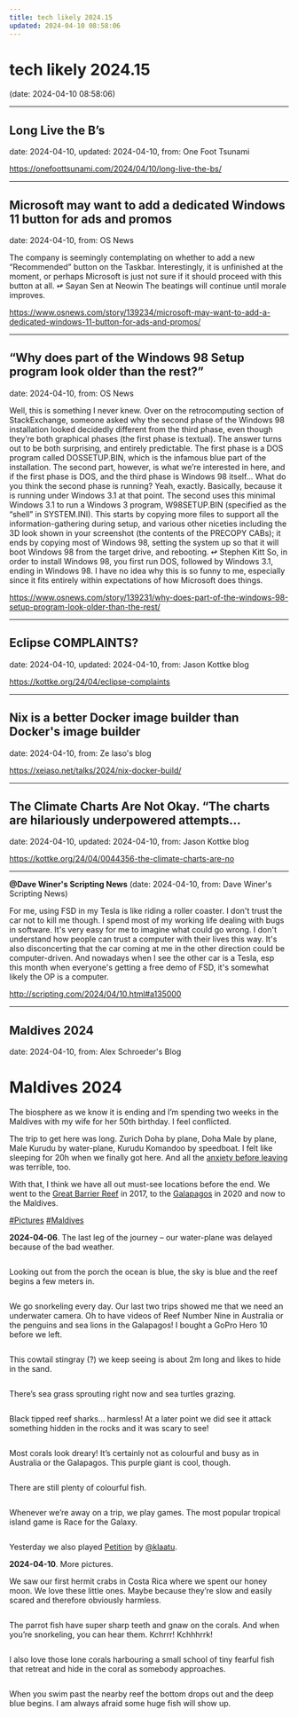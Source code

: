```yaml
---
title: tech likely 2024.15
updated: 2024-04-10 08:58:06
---
```


# tech likely 2024.15

(date: 2024-04-10 08:58:06)

---

## Long Live the B’s

date: 2024-04-10, updated: 2024-04-10, from: One Foot Tsunami

 

<https://onefoottsunami.com/2024/04/10/long-live-the-bs/>

---

## Microsoft may want to add a dedicated Windows 11 button for ads and promos

date: 2024-04-10, from: OS News

The company is seemingly contemplating on whether to add a new &#8220;Recommended&#8221; button on the Taskbar. Interestingly, it is unfinished at the moment, or perhaps Microsoft is just not sure if it should proceed with this button at all. ↫ Sayan Sen at Neowin The beatings will continue until morale improves. 

<https://www.osnews.com/story/139234/microsoft-may-want-to-add-a-dedicated-windows-11-button-for-ads-and-promos/>

---

## “Why does part of the Windows 98 Setup program look older than the rest?”

date: 2024-04-10, from: OS News

Well, this is something I never knew. Over on the retrocomputing section of StackExchange, someone asked why the second phase of the Windows 98 installation looked decidedly different from the third phase, even though they&#8217;re both graphical phases (the first phase is textual). The answer turns out to be both surprising, and entirely predictable. The first phase is a DOS program called DOSSETUP.BIN, which is the infamous blue part of the installation. The second part, however, is what we&#8217;re interested in here, and if the first phase is DOS, and the third phase is Windows 98 itself&#8230; What do you think the second phase is running? Yeah, exactly. Basically, because it is running under Windows 3.1 at that point. The second uses this minimal Windows 3.1 to run a Windows 3 program, W98SETUP.BIN (specified as the “shell” in SYSTEM.INI). This starts by copying more files to support all the information-gathering during setup, and various other niceties including the 3D look shown in your screenshot (the contents of the PRECOPY CABs); it ends by copying most of Windows 98, setting the system up so that it will boot Windows 98 from the target drive, and rebooting. ↫ Stephen Kitt So, in order to install Windows 98, you first run DOS, followed by Windows 3.1, ending in Windows 98. I have no idea why this is so funny to me, especially since it fits entirely within expectations of how Microsoft does things. 

<https://www.osnews.com/story/139231/why-does-part-of-the-windows-98-setup-program-look-older-than-the-rest/>

---

##  Eclipse COMPLAINTS? 

date: 2024-04-10, updated: 2024-04-10, from: Jason Kottke blog

 

<https://kottke.org/24/04/eclipse-complaints>

---

## Nix is a better Docker image builder than Docker's image builder

date: 2024-04-10, from: Ze Iaso's blog

 

<https://xeiaso.net/talks/2024/nix-docker-build/>

---

##  The Climate Charts Are Not Okay. &#8220;The charts are hilariously underpowered attempts... 

date: 2024-04-10, updated: 2024-04-10, from: Jason Kottke blog

 

<https://kottke.org/24/04/0044356-the-climate-charts-are-no>

---

**@Dave Winer's Scripting News** (date: 2024-04-10, from: Dave Winer's Scripting News)

For me, using FSD in my Tesla is like riding a roller coaster. I don't trust the car not to kill me though. I spend most of my working life dealing with bugs in software. It's very easy for me to imagine what could go wrong. I don't understand how people can trust a computer with their lives this way. It's also disconcerting that the car coming at me in the other direction could be computer-driven. And nowadays when I see the other car is a Tesla, esp this month when everyone's getting a free demo of FSD, it's somewhat likely the OP is a computer. 

<http://scripting.com/2024/04/10.html#a135000>

---

## Maldives 2024

date: 2024-04-10, from: Alex Schroeder's Blog

<h1 id="maldives-2024">Maldives 2024</h1>

<p>The biosphere as we know it is ending and I’m spending two weeks in the Maldives with my wife for her 50th birthday. I feel conflicted.</p>

<p>The trip to get here was long. Zurich Doha by plane, Doha Male by plane, Male Kurudu by water-plane, Kurudu Komandoo by speedboat. I felt like sleeping for 20h when we finally got here. And all the <a href="2024-04-05-travel">anxiety before leaving</a> was terrible, too.</p>

<p>With that, I think we have all out must-see locations before the end. We went to the <a href="2017-10-28_Australia">Great Barrier Reef</a> in 2017, to the <a href="Galapagos_2020">Galapagos</a> in 2020 and now to the Maldives.</p>

<p><a class="tag" href="/search/?q=%23Pictures">#Pictures</a> <a class="tag" href="/search/?q=%23Maldives">#Maldives</a></p>

<p><strong>2024-04-06</strong>.
The last leg of the journey – our water-plane was delayed because of the bad weather.</p>

<p><img loading="lazy" src="2024-04-06-maledives-1.jpg" alt="" /></p>

<p>Looking out from the porch the ocean is blue, the sky is blue and the reef begins a few meters in.</p>

<p><img loading="lazy" src="2024-04-06-maledives-5.jpg" alt="" /></p>

<p>We go snorkeling every day. Our last two trips showed me that we need an underwater camera. Oh to have videos of Reef Number Nine in Australia or the penguins and sea lions in the Galapagos! I bought a GoPro Hero 10 before we left.</p>

<p><img loading="lazy" src="2024-04-06-maledives-2.jpg" alt="" /></p>

<p>This cowtail stingray (?) we keep seeing is about 2m long and likes to hide in the sand.</p>

<p><img loading="lazy" src="2024-04-06-maledives-3.jpg" alt="" /></p>

<p>There’s sea grass sprouting right now and sea turtles grazing.</p>

<p><img loading="lazy" src="2024-04-06-maledives-4.jpg" alt="" /></p>

<p>Black tipped reef sharks… harmless! At a later point we did see it attack something hidden in the rocks and it was scary to see!</p>

<p><img loading="lazy" src="2024-04-06-maledives-6.jpg" alt="" /></p>

<p>Most corals look dreary! It’s certainly not as colourful and busy as in Australia or the Galapagos.
This purple giant is cool, though.</p>

<p><img loading="lazy" src="2024-04-06-maledives-7.jpg" alt="" /></p>

<p>There are still plenty of colourful fish.</p>

<p><img loading="lazy" src="2024-04-06-maledives-8.jpg" alt="" /></p>

<p>Whenever we’re away on a trip, we play games.
The most popular tropical island game is Race for the Galaxy.</p>

<p><img loading="lazy" src="2024-04-06-maledives-9.jpg" alt="" /></p>

<p>Yesterday we also played <a href="http://mixedsignals.ml/games/petition/">Petition</a> by <a class="account" href="https://mastodon.xyz/@klaatu" title="@klaatu@mastodon.xyz">@klaatu</a>.</p>

<p><strong>2024-04-10</strong>. More pictures.</p>

<p>We saw our first hermit crabs in Costa Rica where we spent our honey moon. We love these little ones. Maybe because they’re slow and easily scared and therefore obviously harmless.</p>

<p><img loading="lazy" src="2024-04-06-maledives-10.jpg" alt="" /></p>

<p>The parrot fish have super sharp teeth and gnaw on the corals. And when you’re snorkeling, you can hear them. Kchrrr! Kchhhrrk!</p>

<p><img loading="lazy" src="2024-04-06-maledives-11.jpg" alt="" /></p>

<p>I also love those lone corals harbouring a small school of tiny fearful fish that retreat and hide in the coral as somebody approaches.</p>

<p><img loading="lazy" src="2024-04-06-maledives-12.jpg" alt="" /></p>

<p>When you swim past the nearby reef the bottom drops out and the deep blue begins. I am always afraid some huge fish will show up.</p>

<video src="/wiki/2024-04-06-maledives-14.mp4" poster="2024-04-06-maledives-13.jpg" width="1920" height="1080" controls muted>
<img alt="Image of fishes and the deep blue ocean" src="2024-04-06-maledives-13.jpg"/><br>
<a alt="Video of the same fishes" href="/wiki/2024-04-06-maledives-14.mp4">14 second video</a>
</video>

<p>There is a strange tourism industry, here. The islands are either uninhabited, inhabited by locals, or reserved for tourism. Tourists can stay on the “local islands” since 2007. Natives are only allowed to work on the tourist islands.</p>

<p>The capital city is <a href="https://en.wikipedia.org/wiki/List_of_cities_proper_by_population_density">one of the densest urban areas</a> on the planet. Just look at the image of <a href="https://en.wikipedia.org/wiki/Mal%C3%A9">Malé on Wikipedia</a>.</p>

<p>I would lament this urban sprawl, the land reclamation, the garbage problem, the democracy deficit, the dependence on tourism – but I know what my friend Peter would say, pointing and the Factfulness book. Check out these stats from the <a href="https://de.m.wikipedia.org/wiki/Malediven">German Wikipedia page on the Maldives</a>:
In 2020, the Maldives had 541000 inhabitants.
In 1950, they had about 74000 inhabitants. At the time, a woman had about 7.5 children on average in 1980 but these days they are so much better off that the growth rate has dropped to 1.8% in 2020 and a woman has about 1.8 children on average. Life expectancy rose from 34.5 years in 1950 to 81 for women and 77.8 for men in 2020. An amazing improvement from the point of view of the locals.</p>

<p>From my green perspective, though… let’s not forget the garbage island <a href="https://en.m.wikipedia.org/wiki/Thilafushi">Thilafushi</a>.</p>

<p>If you’re wondering why I’m basically skimming, reading and finally summarizing Wikipedia articles on my blog, I gues the answer is that this is how I try to deal with it all. To not close my eyes.</p> 

<https://alexschroeder.ch/view/2024-04-06-maledives>

---

## Wooden internet kitchen radio powered by Raspberry Pi 4 and a DigiAMP+ HAT

date: 2024-04-10, from: Raspberry Pi News (.com)

<p>Redditor OracleDude33 built this wooden Raspberry Pi 4-powered internet kitchen radio with an impossibly smooth finish.</p>
<p>The post <a href="https://www.raspberrypi.com/news/wooden-internet-kitchen-radio-powered-by-raspberry-pi-4-and-a-digiamp-hat/">Wooden internet kitchen radio powered by Raspberry Pi 4 and a DigiAMP+ HAT</a> appeared first on <a href="https://www.raspberrypi.com">Raspberry Pi</a>.</p>
 

<https://www.raspberrypi.com/news/wooden-internet-kitchen-radio-powered-by-raspberry-pi-4-and-a-digiamp-hat/>

---

## Virtually and actually, LXC 6 and Incus 6 are here – both LTS versions

date: 2024-04-10, updated: 2024-04-10, from: Liam Proven's articles at the Register

<h4>There's a new version of Canonical's LXD too, but its community fork seems to be thriving</h4>
      <p>The community fork of what is now Canonical's in-house virtualization tool seems to be doing well, with major new releases of Incus, LXC and associated tools.</p> 

<https://go.theregister.com/i/cfa/https://www.theregister.com/2024/04/10/lxc_6_and_incus_6/>

---

## Avi Wigderson, Complexity Theory Pioneer, Wins Turing Award

date: 2024-04-10, from: Quanta Magazine

The prolific researcher found deep connections between randomness and computation and spent a career influencing cryptographers, complexity researchers and more.            <p>The post <a href="https://www.quantamagazine.org/avi-wigderson-complexity-theory-pioneer-wins-turing-award-20240410/" target="_blank">Avi Wigderson, Complexity Theory Pioneer, Wins Turing Award</a> first appeared on <a href="https://api.quantamagazine.org" target="_blank">Quanta Magazine</a></p> 

<https://www.quantamagazine.org/avi-wigderson-complexity-theory-pioneer-wins-turing-award-20240410/>

---

## On video podcasts

date: 2024-04-10, from: Manu - I write blog


                <p><a href="https://robhope.com/">Rob</a> has a <a href="https://yo.fm/">podcast</a>. It started way back in 2019—damn time flies—and season 3 just started. If you’re into tech/design give it a listen. But Rob’s podcast is just the excuse I needed to complain about something I find quite annoying: video podcasts.</p>
<p>Season 3 of Yo! is “video first”. Podcasts switching to video to be on YouTube ranks quite high on the list of things that I find annoying. I get why they’re doing it. I’m not an idiot. Yet I still find it annoying. Especially because podcasts that were audio-only would start referencing and talking about things that are “on the screen right now” and now I’m missing out on parts of the conversation because I’m listening to a podcast while I’m driving.</p>
<p>Video podcasts are the worst of both worlds. They’re not as good as actual video content designed to be consumed exclusively as video and they’re inferior to audio-only podcasts. And if you disagree <a href="mailto:hello@manuelmoreale.com">let me know why</a>.</p>                <hr>
                <h2>Get in touch</h2>                <p>Have something to share? Want me as your <a href="https://manuelmoreale.com/i-ll-read-it">first reader</a>? Get in touch. My inbox is always open.</p>                <a href="mailto:hello@manuelmoreale.com">Connect</a> — 
                <a href="https://manuelmoreale.com/guestbook">Guestbook</a>
                <hr>
                <h2>One a month</h2>                <p>That's how little it takes to help with my <a href="https://manuelmoreale.com/on-dreams-and-goals">goal</a>. If you feel generous, consider supporting what I do.</p>                <a href="https://ko-fi.com/manuelmoreale">Donate</a> — 
                <a href="https://manuelmoreale.com/supporters">Supporters</a>
                <hr>
                <h2>People and Blogs</h2>                <p>I ask people to talk about themselves and their blogs. <a href="https://peopleandblogs.com/">Learn more</a> or subscribe.</p>                <a href="https://manuelmoreale.com/feed/peopleandblogs">RSS</a> — 
                <a href="https://buttondown.email/peopleandblogs">Email</a>
             

<https://manuelmoreale.com/@/page/L1Bow5RZitODaVOx>

---

## Was that a big wildfire?

date: 2024-04-10, from: Hannah Richie at Substack

Tracking global data on the scale of wildfires across the world. 

<https://www.sustainabilitybynumbers.com/p/wildfire-data>

---

## Gritty monochrome photograph

date: 2024-04-10, from: Dave Winer's Scripting News

<p>Via ChatGPT, and a prompt <a href="https://www.facebook.com/photo/?fbid=2223300981210628&set=a.113966572144090&notif_id=1712714911826388&notif_t=feedback_reaction_generic&ref=notif">written</a> by Brad Pettit: "Gritty monochrome photograph, midwestern family, juxtapose common legal vices.”</p>
<p><div class="divInlineImage"><center><img class="imgInline" src="https://imgs.scripting.com/2024/04/09/grittyMonochromePhotograph.png"></center>Gritty monochrome photograph.</div></p>
 

<http://scripting.com/2024/04/09/030033.html?title=grittyMonochromePhotograph>

---

##  Sherwood has a really interesting & bloggy front page for a news... 

date: 2024-04-10, updated: 2024-04-10, from: Jason Kottke blog

 

<https://kottke.org/24/04/0044357-sherwood-has-a-really-int>

---

## Deep Bug

date: 2024-04-10, from: Marginallia log

The project has been haunted by a mysterious bug since sometime February. It relates to the code that constructs the index, particularly the code that merges partial indices.
In short the search engine constucts the reverse index through successive merging of smaller indices, which reduces the overall memory requirement.
You can conceptualize the revese index itself as two files, one with offset pointers into another file, which has sorted numbers. This code runs after each partition finishes crawling and processing its data, and has a run time of about 4 hours. 

<https://www.marginalia.nu/log/a_104_dep_bug/>

---

## iXsystems: focusing on Linux makes more sense than FreeBSD

date: 2024-04-09, from: OS News

A few weeks ago we talked about how iXsystems, the company behind TrueNAS CORE and SCALE, has all but confirmed that its FreeBSD-based CORE product will be put in maintenance mode, while the Linux-based SCALE product will get all the attention and focus from here on out. In an interview with Blocks &#38; Files, the company gave more insight into this choice. “We had a huge chunk of our engineering staff spending time improving FreeBSD as opposed to working on features and functionalities. What’s happened now with the transition to having a Debian basis, the people I used to have 90 percent of their time working on FreeBSD, they’re working on ZFS features now … That’s what I want to see; value add for everybody versus sitting around, implementing something Linux had a years ago. And trying to maintain or backport, or just deal with something that you just didn’t get out of box on FreeBSD.” “It’s not knocking against FreeBSD. We love it. That’s our heritage. That’s our roots, I was on the CORE team elected twice. So believe me, if I felt like I could have stayed on FreeBSD for the next 20 years, I would have absolutely preferred to do that … But at some point, you gotta read the writing on the wall and say, well, all the the vendor supported-innovations are happening on the Linux side these days.”  BSD aficionados don’t like this change. Moore said: “Talk is cheap and complaints are free. You know, everyone loves to complain about it. But … if people wanted to push FreeBSD forward for the last 15 years, they would have.” ↫ Chris Mellor at Blocks &#38; Files Above all else, my personal north star is choice, especially in technology, and as such, I want iXsystems to keep focusing on FreeBSD so that not everyone is using Linux for server- and server-like workloads. The fact that TrueNAS was a FreeBSD-based product for this long was amazing, and I would definitely have preferred if it stayed that way for many, many more years to come. However, I don&#8217;t think the people of TrueNAS are saying anything wrong or outrageous here. They&#8217;ve got employees to feed, and the money is in Linux, not FreeBSD. If they spend more money, time, and resources on getting FreeBSD on par with features Linux has had for ages than on actually developing their own product &#8211; TrueNAS &#8211; then they&#8217;re fighting a losing battle. Honestly, I&#8217;m surprised it&#8217;s taken them this long to take this controversial step. All we can hope for is that the things they work on, the features they develop, will make it to FreeBSD regardless. 

<https://www.osnews.com/story/139225/ixsystems-focusing-on-linux-makes-more-sense-than-freebsd/>

---

## HP 200LX and related palmtops

date: 2024-04-09, from: OS News

The HP 200 LX was a successful palmtop computer introduced in 1994. HP continued to sell it through 1999, an unusually long run for a 1990s computer model. In this blog post, we’ll dig into this largely forgotten form factor and why it became such a quiet success. ↫ Dave Farquhar These devices are incredibly cool, but I disagree that they disappeared, as the blog post states. Just recently I reviewed my main laptop, a very small Chuwi MiniBook (2023) with the N100, and in that article I also listed some other similar options that are still being made and sold today, from companies like GPD and OneNetbook. 

<https://www.osnews.com/story/139222/hp-200lx-and-related-palmtops/>

---

**@Miguel de Icaza Mastondon feed** (date: 2024-04-09, from: Miguel de Icaza Mastondon feed)

<p>While my UI for Godot on iPad is making a lot of progress, I have come to realize that getting assets into Godot or loading existing projects is an area I haven’t touched.</p><p>The iPad doesn’t make it easy to get files into it.</p><p>Just did a walkthrough - it is possible today to import files, but it is cumbersome - and this is not what I want people’s first impression to be.</p><p>And getting your project out is also not obvious.</p><p>What would people would like to see in terms of getting data in and out?</p> 

<https://mastodon.social/@Migueldeicaza/112243604382776611>

---

##  The Design of Books: An Explainer for Authors, Editors, Agents, and Other... 

date: 2024-04-09, updated: 2024-04-09, from: Jason Kottke blog

 

<https://kottke.org/24/04/0044354-the-design-of-books-an>

---

**@Dave Winer's Scripting News** (date: 2024-04-09, from: Dave Winer's Scripting News)

The <a href="https://news.scripting.com/?tab=blogroll">last tab</a> on news.scripting.com now contains news from the <a href="https://imgs.scripting.com/2024/04/09/blogrollScreenShot.png">blogroll</a> on scripting.com. Same feeds, different <a href="https://imgs.scripting.com/2024/04/09/newsScriptingScreenshot.png">view</a>. 

<http://scripting.com/2024/04/09.html#a213549>

---

## NASA’s DC-8 Completes Final Mission, Set to Retire

date: 2024-04-09, from: NASA breaking news

After 37 years of successful airborne science missions, NASA’s DC-8 aircraft completed its final mission and returned to the agency’s Armstrong Flight Research Center Building 703 in Palmdale, California, on April 1. The DC-8 and crew were welcomed back with a celebratory water salute by the U.S Air Force Plant 42 Fire Department after completing [&#8230;] 

<https://www.nasa.gov/image-article/nasas-dc-8-completes-final-mission-set-to-retire/>

---

##  David Lynch: Depression Kills Creativity 

date: 2024-04-09, updated: 2024-04-09, from: Jason Kottke blog

 

<https://kottke.org/24/04/david-lynch-depression-kills-creativity>

---

## Unlocking Puyo Puyo Fever for Mac's English Mode

date: 2024-04-09, from: Tilde.news

<p><a href="https://tilde.news/s/wupd5w/unlocking_puyo_puyo_fever_for_mac_s">Comments</a></p> 

<https://www.mistys-internet.website/blog/blog/2024/04/07/unlocking-puyo-puyo-fever-for-macs-english-mode/>

---

**@Dave Winer's Scripting News** (date: 2024-04-09, from: Dave Winer's Scripting News)

Far more important than machine consciousness is: 1. Human consciousness. 2. Species-level consciousness. 

<http://scripting.com/2024/04/09.html#a202339>

---

## Beeper leaves beta, acquired by Automattic

date: 2024-04-09, from: OS News

If you haven’t already heard of Beeper, welcome! Beeper is a universal chat app for Android, iOS and desktop. Our goal is to build the best chat app on earth.  Beeper is built on an open source chat protocol called Matrix. Over time, we’ll help people migrate from proprietary, siloed chat networks to an open standard for chat. If you’re interested in learning about this, we’ve written more about our intentions. ↫ Beeper team Beeper is just great. Because I&#8217;m European and have ties to two different countries with vastly different chat preferences, as well as a number of friends living all over Europe and the US, I&#8217;ve always had to deal with at least four different instant messaging applications. Beeper, and especially the recent completely redesigned Android version, is so good and seamless that I no longer need to use the individual applications at all. It&#8217;s not perfect &#8211; the new Android version (the iOS version is old and outdated compared to the Android one) still has some issues. If you receive a video and play it, it doesn&#8217;t maximise unless you perform a very delicate zoom in pinch. Sometimes, sending video fails. Some emoji replies on some services look huge and pixellated. I&#8217;m sure these are all relatively low-hanging fruit types of bugs that&#8217;ll get fixes over the coming weeks and months now that the application is out of beta. However, the actual core of the application has been working amazingly well for me. Beeper also has another major announcement. I’m excited to announce that Beeper has been acquired by Automattic. This acquisition marks the beginning of an exciting new chapter as we continue our mission to create the best chat app on earth. ↫ Eric Migicovsky Automattic is the company behind WordPress, Tumblr, Pocket Casts, and a whole load of other products and services. Beeper seems like a good fit, since Automattic recently also acquired Texts.com, another multi-platform messaging client. 

<https://www.osnews.com/story/139220/beeper-leaves-beta-acquired-by-automattic/>

---

## OmniFocus 4.2

date: 2024-04-09, from: Michael Tsai

Ainsley Bourque Olson: For anyone running the Pro edition of OmniFocus, this release also introduces some very exciting new custom perspective rules that support filtering based on dates, repeats, and more: New &#8220;Has date in range&#8221; rule type enables filtering a perspective by assigned date range. New &#8220;Is repeating&#8221; rule enables filtering repeating tasks. New [&#8230;] 

<https://mjtsai.com/blog/2024/04/09/omnifocus-4-2/>

---

## Copyright Takedown Against Hundreds of Wordle Clones

date: 2024-04-09, from: Michael Tsai

Jason Koebler: The New York Times has filed a series of copyright takedown requests against Wordle clones and variations in which it asserts not just ownership over the Wordle name but over the broad concepts and mechanics of the word game, which includes its &#8220;5x6 grid&#8221; and &#8220;green tiles to indicate correct guesses.&#8221;The Times filed [&#8230;] 

<https://mjtsai.com/blog/2024/04/09/copyright-takedown-against-hundreds-of-wordle-clones/>

---

## AirTag Firmware Rollout Date

date: 2024-04-09, from: Michael Tsai

iSoftware Updates (via Sebastiaan de With): Looks like Apple accidentally set the deployment dates for the 2.0.73 AirTag firmware to &#8220;m/d/24&#8221; instead of &#8220;m/d/2024&#8221; that has used in previous versions and which the AirTag update system uses as date format.As a result, AirTags think the deployment dates are in the year 24 and they just [&#8230;] 

<https://mjtsai.com/blog/2024/04/09/airtag-firmware-rollout-date/>

---

## Daylight Saving Time UI Design Test

date: 2024-04-09, from: Michael Tsai

Nikita Prokopov (Hacker News): I have five clocks in my house. All of them I have to change manually twice a year: one hour back in the Autumn and one hour forward in the Spring. Today was one of these days. Each clock presents a unique puzzle. Three out of five have no direct controls [&#8230;] 

<https://mjtsai.com/blog/2024/04/09/daylight-saving-time-ui-design-test/>

---

##  Finally: an answer to Aaron&#8217;s question about the confusing freezer knob: do... 

date: 2024-04-09, updated: 2024-04-09, from: Jason Kottke blog

 

<https://kottke.org/24/04/0044355-finally-an-answer-to-aaro>

---

## Google details privacy and security features of its new Find My Device network

date: 2024-04-09, from: OS News

Yesterday, I posted an item about the updated Find My Device network Google launched for Android, but I forgot to link to an additional blog post by Google about the various security and privacy precautions they&#8217;ve taken. One aspect in particular stands out as something new that Apple&#8217;s Find My network doesn&#8217;t do (yet): This is a first-of-its-kind safety protection that makes unwanted tracking to a private location, like your home, more difficult. By default, the Find My Device network requires multiple nearby Android devices to detect a tag before reporting its location to the tag&#8217;s owner. Our research found that the Find My Device network is most valuable in public settings like cafes and airports, where there are likely many devices nearby. By implementing aggregation before showing a tag’s location to its owner, the network can take advantage of its biggest strength – over a billion Android devices that can participate. This helps tag owners find their lost devices in these busier locations while prioritizing safety from unwanted tracking near private locations. In less busy areas, last known location and Nest finding are reliable ways to locate items. ↫ Dave Kleidermacher In addition, when you&#8217;re at home, your devices won&#8217;t contribute any information either. There&#8217;s a whole bunch of other things in there, too, so head on over if you&#8217;re curious. 

<https://www.osnews.com/story/139218/google-details-privacy-and-security-features-of-its-new-find-my-device-network/>

---

##  Hank Green lost his hair during chemotherapy and it grew back curly.... 

date: 2024-04-09, updated: 2024-04-09, from: Jason Kottke blog

 

<https://kottke.org/24/04/0044353-john-green-lost-his-hair>

---

## Acorn Archimedes A3000 Replica PCB

date: 2024-04-09, from: Tilde.news

<p><a href="https://tilde.news/s/ecghqj/acorn_archimedes_a3000_replica_pcb">Comments</a></p> 

<https://www.tindie.com/products/bobsbits/acorn-archimedes-a3000-replica-pcb/>

---

## $10 million says we won’t see human-superior AGI by the end of 2025

date: 2024-04-09, from: Gary Marcus blog

An open letter to Elon Musk 

<https://garymarcus.substack.com/p/10-million-says-we-wont-see-human>

---

##  Amanda, There Is No Audience 

date: 2024-04-09, updated: 2024-04-09, from: Jason Kottke blog

 

<https://kottke.org/24/04/amanda-there-is-no-audience>

---

## NASA Astronaut Loral O’Hara to Discuss Space Station Mission

date: 2024-04-09, from: NASA breaking news

After spending six-and-a-half-months aboard the International Space Station, NASA astronaut Loral O’Hara will participate in a news conference at 10:45 a.m. EDT Monday, April 15, at the agency’s Johnson Space Center in Houston. The news conference will air live on NASA+, NASA Television, the NASA app, YouTube, and the agency’s website. Learn how to stream [&#8230;] 

<https://www.nasa.gov/news-release/nasa-astronaut-loral-ohara-to-discuss-space-station-mission/>

---

##  &#8220;Buying a soccer club is probably one of the worst investments you... 

date: 2024-04-09, updated: 2024-04-09, from: Jason Kottke blog

 

<https://kottke.org/24/04/0044350-buying-a-soccer-club-is>

---

##  As food service in US prisons gets outsourced, quantity and quality is... 

date: 2024-04-09, updated: 2024-04-09, from: Jason Kottke blog

 

<https://kottke.org/24/04/0044349-as-food-service-in-us>

---

## New NASA Strategy Envisions Sustainable Future for Space Operations

date: 2024-04-09, from: NASA breaking news

To address a rapidly changing space operating environment and ensure its preservation for generations to come, NASA released the first part of its integrated Space Sustainability Strategy, on Tuesday advancing the agency’s role as a global leader on this crucial issue. “The release of this strategy marks true progress for NASA on space sustainability,” said [&#8230;] 

<https://www.nasa.gov/news-release/new-nasa-strategy-envisions-sustainable-future-for-space-operations/>

---

**@Dave Winer's Scripting News** (date: 2024-04-09, from: Dave Winer's Scripting News)

BTW, straight -- everything Kara Swisher claims to be, the insider with the best view of the industry, they got that wrong. The things that matter happen far away from her conferences and dinners. It's as if Silicon Valley were Hollywood. To some people it is. But the big changes are never recognized by those people until they're juggernauts. They don't make the changes. They soak them up and devour them. They best of the people she writes about are not creators, they're pirates. 

<http://scripting.com/2024/04/09.html#a164245>

---

## Seeing Totality

date: 2024-04-09, from: NASA breaking news

On April 8, 2024, a NASA photographer captured the total solar eclipse in Dallas. A small part of North America, from Mexico’s Pacific coast to the Atlantic coast of Newfoundland, Canada, saw the total solar eclipse, while all North America and parts of Central America and Europe saw a partial solar eclipse. The next total [&#8230;] 

<https://www.nasa.gov/image-article/seeing-totality/>

---

## Through Astronaut Eyes, Virtual Reality Propels Gateway Forward

date: 2024-04-09, from: NASA breaking news

NASA astronauts are using virtual reality to explore Gateway. When they slip on their headsets, they're not just seeing the station—they're in it, meticulously surveying every detail and offering crucial insights on design and functionality. 

<https://www.nasa.gov/general/through-astronaut-eyes-virtual-reality-propels-gateway-forward/>

---

## On Tesla, Nazis, X and the Macintosh of cars

date: 2024-04-09, from: Dave Winer's Scripting News

<p>I'm not sure I'd buy a Tesla today because of Musk's politics which he puts in our face, thus influencing other people to inflict their nightmares on us. I bet in the end Musk will be responsible for a lot of people dying. </p>
<p>On the other hand, I love the car, and thus love the people who developed it, who I don't know. I hope they're not Nazis. I don't see how someone who could design such a thing as a Tesla Model Y, in <a href="http://scripting.com/2021/11/19/140204.html?title=myNewTesla">2021</a>, the year I bought mine, could be anything like that. </p>
<p>This car is going to be copied. There will be a generation of cars that comes along, some that have not arrived yet, that will have to stand up to a comparison to a Tesla. This is the original. </p>
<p>To be alive when such a product comes out and not own one, that would be hard for me to do. I don't think my "support" of Tesla could mean that much. The money is already spent. It costs nothing to maintain the car (one of its innovations). </p>
<p><img class="imgRightMargin" src="https://imgs.scripting.com/2024/04/09/word.png" border="0" style="float: right; padding-left: 25px; padding-bottom: 10px; padding-top: 10px; padding-right: 15px;">It's like the Macintosh of cars. I would have owned a Macintosh in 1984 even if I wasn't one of Apple's top developers. I also know that Steve Jobs didn't design the machine, he stole it from people at Xerox who did. Apple refined the idea, made it practical, like a Tesla, commercial. That's a huge accomplishment, commercializing and humanizing a concept like the Mac was harder than inventing, imho. I have a feeling that Tesla must stand on the shoulders of giants in a similar way. </p>
<p>Tesla is always sending me emails, which I usually read, but last week I got one urging me to join X. I thought what bullshit. I don't want these products connected. There was a time, not that long ago, that I would have thought a car hooked up to Twitter as a fantastic and futuristic idea, but now, I think it means no one of principle, certainly no one who is a target of Nazis could work at Tesla in the future. And those are some of the brightest people out there. </p>
<p>Meanwhile I'm looking at other company's EVs with lust. I might like a Kia or a BMW. If you're making a consumer product, Nazi branding is not a good look. And X is becoming a stinker too. </p>
<p>PS: I was inspired to write this piece by one written by <a href="https://werd.io/">Ben Wurdmuller</a> <a href="https://werd.io/2024/i-tried-tesla-fsd">posted yesterday</a>. I've had much the same feeling about <a href="https://www.tesla.com/ownersmanual/modely/en_us/GUID-2CB60804-9CEA-4F4B-8B04-09B991368DC5.html">FSD</a>. This piece started out to be about FSD, but the preamble, like the one in his piece, got so long I decided to post it first as its own piece. </p>
 

<http://scripting.com/2024/04/09/160339.html?title=onTeslaNazisXAndTheMacintoshOfCars>

---

## Number of Distances Separating Points Has a New Bound

date: 2024-04-09, from: Quanta Magazine

Mathematicians have struggled to prove Falconer’s Conjecture, a simple, but far-reaching, hypothesis about the distances between points. They’re finally getting close.            <p>The post <a href="https://www.quantamagazine.org/number-of-distances-separating-points-has-a-new-bound-20240409/" target="_blank">Number of Distances Separating Points Has a New Bound</a> first appeared on <a href="https://api.quantamagazine.org" target="_blank">Quanta Magazine</a></p> 

<https://www.quantamagazine.org/number-of-distances-separating-points-has-a-new-bound-20240409/>

---

## 24 hours in AI news

date: 2024-04-09, from: Gary Marcus blog

A bunch of small but important items in recently-breaking AI news: Tesla settled their lawsuit with the Huang family over Walter Huang&#8217;s death, for an undisclosed amount of money. &#8220;Although Huang&#8217;s family acknowledges he was distracted while the car was driving, they argued Tesla is at fault because it falsely marketed Autopilot as self-driving software. They alleged Tesla knew that Autopilot was not ready for prime time and had flaws that could make its use unsafe.&#8221; The settlement is striking in part because Musk had previously said this 

<https://garymarcus.substack.com/p/24-hours-in-ai-news>

---

## Code in Context: How AI Can Help Improve Our Documentation

date: 2024-04-09, from: John Udell blog

Here&#8217;s the latest installment in the series on working with LLMS: https://thenewstack.io/code-in-context-how-ai-can-help-improve-our-documentation/. Writing documentation from scratch is as uncommon as writing code from scratch. More typically, you’re updating or expanding or refactoring existing docs. My expectation was that an LLM-powered tool primed with both code and documentation could provide a powerful assist, and Unblocked did. &#8230; <a href="https://blog.jonudell.net/2024/04/09/code-in-context-how-ai-can-help-improve-our-documentation/" class="more-link">Continue reading <span class="screen-reader-text">Code in Context: How AI Can Help Improve Our Documentation</span></a> 

<https://blog.jonudell.net/2024/04/09/code-in-context-how-ai-can-help-improve-our-documentation/>

---

## Making Ultra-fast Electron Measurements in Multiple Directions to Reveal the Secrets of the Aurora

date: 2024-04-09, from: NASA breaking news

The energetic electrons that drive the aurora borealis (the northern lights) have a rich and very dynamic structure that we currently do not fully understand.  Much of what we know about these electrons comes from instruments that have fundamental limitations in their ability to sample multiple energies with high time resolution. To overcome these limitations, NASA is using an innovative approach to develop instrumentation that will enhance our measurement capabilities by more than an order of magnitude—revealing a wealth of new information about the amazing physics happening within the aurora. 

<https://science.nasa.gov/science-research/science-enabling-technology/making-ultra-fast-electron-measurements-in-multiple-directions-to-reveal-the-secrets-of-the-aurora/>

---

##  The Best Photos and Videos of the 2024 Solar Eclipse 

date: 2024-04-09, updated: 2024-04-09, from: Jason Kottke blog

 

<https://kottke.org/24/04/the-best-photos-and-videos-of-the-2024-solar-eclipse>

---

## NASA Wallops Launches 3 Rockets During Eclipse in Virginia

date: 2024-04-09, from: NASA breaking news

Three Black Brant IX sounding rockets launched from NASA&#8217;s Wallops Flight Facility in Virginia April 8, 2024, during the solar eclipse. The rockets launched for the Atmospheric Perturbations around Eclipse Path (APEP) mission to study the disturbances in the electrified region of Earth’s atmosphere known as the ionosphere created when the Moon eclipses the Sun. [&#8230;] 

<https://www.nasa.gov/image-article/nasa-wallops-launches-3-rockets-during-eclipse-in-virginia/>

---

## NASA Shares Medical Expertise with New Space Station Partners

date: 2024-04-09, from: NASA breaking news

NASA is opening access to space for more people by working with private industry on the development of new commercial space stations for low Earth orbit where the agency’s astronauts could fly in the future. New commercial space stations will be available to people beyond government or professional astronauts with years of specialized training and [&#8230;] 

<https://www.nasa.gov/humans-in-space/commercial-space/leo-economy/nasa-shares-medical-expertise-with-new-space-station-partners/>

---

## NASA’s Lola Fatoyinbo Receives Royal Geographical Society Prize

date: 2024-04-09, from: NASA breaking news

Dr. Lola Fatoyinbo, a research scientist at NASA’s Goddard Space Flight Center in Greenbelt, Maryland, received the Esmond B. Martin Royal Geographical Society (RGS) Prize on April 8 in London. The prize, according to the RGS, recognizes “outstanding achievement by an individual in the pursuit and/or application of geographical research, with a particular emphasis on [&#8230;] 

<https://www.nasa.gov/centers-and-facilities/goddard/nasas-lola-fatoyinbo-receives-royal-geographical-society-prize/>

---

## Switching to Meow keybindings in Emacs

date: 2024-04-09, from: Tilde.news

<p><a href="https://tilde.news/s/lxv23h/switching_meow_keybindings_emacs">Comments</a></p> 

<https://esrh.me/posts/2021-12-18-switching-to-meow>

---

**@Miguel de Icaza Mastondon feed** (date: 2024-04-09, from: Miguel de Icaza Mastondon feed)

<p>On pragmatism</p><p>Glad to find this 1966 incarnation of this quote, because I have been using the Rumsfeld version, and it always bothered me a bit:</p><p><a href="https://youtube.com/clip/UgkxEJ-y3grdsKZigDeweWo4GsoBJVN-x0yP?si=k9MnYWjRMotDRlf4" target="_blank" rel="nofollow noopener noreferrer" translate="no"><span class="invisible">https://</span><span class="ellipsis">youtube.com/clip/UgkxEJ-y3grds</span><span class="invisible">KZigDeweWo4GsoBJVN-x0yP?si=k9MnYWjRMotDRlf4</span></a></p> 

<https://mastodon.social/@Migueldeicaza/112241447235855567>

---

## Ten years ago, Windows XP received its final update

date: 2024-04-09, from: OS News

Exactly ten years ago, on April 8, 2014, Microsoft released the final security patch for Windows XP. The day marked the end of the road for one of the most iconic Windows versions ever released. ↫ Taras Buria at Neowin I never liked Windows XP. Compared to the operating systems I was using at the time &#8211; BeOS, Mandrake Linux 8.x &#8211; Windows XP felt kind of like a bad joke I wasn&#8217;t in on. It looked ridiculous, didn&#8217;t seem to offer anything substantial, and it didn&#8217;t take long for major security incidents related to Windows XP to start dominating the news. It wasn&#8217;t until several service packs had been released that Windows XP came into its own, but by that point, I had already found a much better alternative for my Windows needs at the time. I&#8217;m of course talking about Windows Server 2003, the better Windows than Windows XP. Today though, I do have an odd fondness for Windows XP, as I grow older and XP has become something from my teenage years. The look and feel of Windows XP &#8211; the classic theme, not that horrendous Fisher Price nonsense &#8211; the sound set, the wallpaper of course &#8211; has become iconic, warts and all, and whole generations of people will feel instant feelings as soon as they see Bliss or hear that iconic startup sound. Windows XP with a few service packs now belongs to the small group of Windows releases that I would call the peak of the platform, together with Windows 95 and Windows 7 (and perhaps Server 2003, but that&#8217;s more of a personal thing and not a consumer operating system). Everything else has not exactly been great or even aged well, and I doubt Windows 10 and 11 will suddenly get good, either. 

<https://www.osnews.com/story/139212/ten-years-ago-windows-xp-received-its-final-update/>

---

## Google launches Axion processors, new Arm-based CPUs for the data centre

date: 2024-04-09, from: OS News

Built using the Arm Neoverse™ V2 CPU, Axion processors deliver giant leaps in performance for general-purpose workloads like web and app servers, containerized microservices, open-source databases, in-memory caches, data analytics engines, media processing, CPU-based AI training and inferencing, and more. Axion is underpinned by Titanium, a system of purpose-built custom silicon microcontrollers and tiered scale-out offloads. Titanium offloads take care of platform operations like networking and security, so Axion processors have more capacity and improved performance for customer workloads. Titanium also offloads storage I/O processing to Hyperdisk, our new block storage service that decouples performance from instance size and that can be dynamically provisioned in real time. ↫ Amin Vahdat on the Google blog Fancy new ARM processors from Google, designed explicitly for the data centre. In other words, we&#8217;ll never get to play with it unless one makes its way to eBay in a few years. 

<https://www.osnews.com/story/139209/google-launches-axion-processors-new-arm-based-cpus-for-the-data-centre/>

---

## A Worthwhile Improvement

date: 2024-04-09, updated: 2024-04-09, from: One Foot Tsunami

 

<https://onefoottsunami.com/2024/04/09/a-worthwhile-improvement/>

---

## 60 Years Ago: Gemini 1 Flies a Successful Uncrewed Test Flight

date: 2024-04-09, from: NASA breaking news

On April 8, 1964, Gemini 1 successfully completed the first uncrewed test flight of the Gemini spacecraft and its Titan II booster. The three-orbit mission proved the structural integrity of the spacecraft and the launch vehicle, paving the way for a second uncrewed test flight and ultimately missions with astronauts. The primary goals of Project [&#8230;] 

<https://www.nasa.gov/history/60-years-ago-gemini-1-flies-a-successful-uncrewed-test-flight/>

---

## Embedding the Servo web engine in Qt

date: 2024-04-09, from: OS News

I&#8217;ve been talking about Servo, the Rust browser engine project originally started at Mozilla, for a while now, and while the project&#8217;s still got a long way to go, it&#8217;s definitely a serious contender to become a competitive browser engine in the future. It seems it&#8217;s starting to get some traction already, as The KDAB Group is working on bringing Servo to Qt. At KDAB we managed to embed the Servo web engine inside Qt, by using our CXX-Qt library as a bridge between Rust and C++. This means that we can now use Servo as an alternative to Chromium for webviews in Qt applications. ↫ Andrew Hayzen and Magnus Groß They&#8217;re already showing off a basic QML application rendering websites using Servo, which is pretty cool. It goes to show that Servo can definitely eventually fulfill the role that Chromium, WebKit, and Gecko fulfill now. 

<https://www.osnews.com/story/139205/embedding-the-servo-web-engine-in-qt/>

---

## From NASA’s First Astronaut Class to Artemis II: The Importance of Military Jet Pilot Experience

date: 2024-04-09, from: NASA breaking news

The Mercury 7 On April 9, 1959, reporters and news media crammed into the ballroom of the Dolley Madison House in Washington—the location of NASA Headquarters at that time—to learn the names of the first American astronauts who came to be known as the Mercury 7. Public Information Director Walter Bonney kicked off the announcement [&#8230;] 

<https://www.nasa.gov/history/mercury-7-to-artemis-ii/>

---

## Ichigo Jam: a learning platform based around Raspberry Pi Pico

date: 2024-04-09, from: Raspberry Pi News (.com)

<p>IchigoJam is a novel electronics and BASIC programming education tool built around our $4 Raspberry Pi Pico microcontroller board.</p>
<p>The post <a href="https://www.raspberrypi.com/news/ichigo-jam-a-learning-platform-based-around-raspberry-pi-pico/">Ichigo Jam: a learning platform based around Raspberry Pi Pico</a> appeared first on <a href="https://www.raspberrypi.com">Raspberry Pi</a>.</p>
 

<https://www.raspberrypi.com/news/ichigo-jam-a-learning-platform-based-around-raspberry-pi-pico/>

---

## VMS Software prunes OpenVMS hobbyist program

date: 2024-04-09, updated: 2024-04-09, from: Liam Proven's articles at the Register

<h4>Vintage OS editions go the way of the dodo as VSI cranks up exclusivity</h4>
      <p>Bad news for those who want to play with OpenVMS in non-production use. Older versions are disappearing, and the terms are getting much more restrictive.</p> 

<https://go.theregister.com/i/cfa/https://www.theregister.com/2024/04/09/vsi_prunes_hobbyist_prog/>

---

## Localising AI education: Adapting Experience AI for global impact

date: 2024-04-09, from: Raspberry Pi (.org)

<p>It’s been almost a year since we launched our first set of Experience AI resources in the UK, and we’re now working with partner organisations to bring AI literacy to teachers and students all over the world. Developed by the Raspberry Pi Foundation and Google DeepMind, Experience AI provides everything that teachers need to confidently&#8230;</p>
<p>The post <a href="https://www.raspberrypi.org/blog/localising-ai-education-adapting-experience-ai-resources/">Localising AI education: Adapting Experience AI for global impact</a> appeared first on <a href="https://www.raspberrypi.org">Raspberry Pi Foundation</a>.</p>
 

<https://www.raspberrypi.org/blog/localising-ai-education-adapting-experience-ai-resources/>

---

## Morphotrophic

date: 2024-04-09, from: Greg Egan's feed

My new novel, MORPHOTROPHIC, is now available. 

<https://www.gregegan.net/MORPHOTROPHIC/00/MorphotrophicExcerpt.html>

---

## Systems: What warms the heart?

date: 2024-04-09, updated: 2024-04-09, from: Anil Dash

 

<https://anildash.com/2024/04/09/systems-heartwarming-stories/>

---

## Go Developer Survey 2024 H1 Results

date: 2024-04-09, updated: 2024-04-09, from: Go language blog

What we learned from our 2024 H1 developer survey 

<https://go.dev/blog/survey2024-h1-results>

---

## Announcing pl/dotnet, version 0.99 (beta)

date: 2024-04-09, from: PostgreSQL News

<h1>Announcing pl/dotnet, version 0.99 (beta)</h1>
<p>pl/dotnet adds full support for C# and F# to PostgreSQL.  0.99 is our public beta release; we wish to share its amazingness with the world.</p>
<ul>
<li>We support all PL operations: functions, procedures, DO, SPI, triggers, records, SRF, OUT/INOUT, table functions, etc</li>
<li>We natively support 40 out of 46 standard user types, the most of any external PL</li>
<li>Fully NPGSQL-compatible, and SPI is exposed through the NPGSQL API for maximum compatibility</li>
<li>In our benchmarks, C# and F# are the fastest Procedural Languages in PostrgreSQL</li>
<li>All features are fully tested for both C# and F#, with 1013 unit tests</li>
<li>100% free software under the PostgreSQL license</li>
</ul>
<p>This is a beta release; we invite usage and welcome feedback.  </p>
<p>Accessing it:</p>
<ul>
<li><a href="https://pldotnet.brickabode.com/how-to-install-pl-net">Installation instructions: dpkg, docker</a></li>
<li><a href="https://github.com/Brick-Abode/pldotnet/">Our GitHub</a></li>
<li><a href="https://github.com/Brick-Abode/pldotnet/discussions">Our discussion forum</a></li>
<li><a href="https://pldotnet.brickabode.com/">Our WebPage</a></li>
<li><a href="https://github.com/Brick-Abode/pldotnet/wiki/pldotnet:-Frequently-Asked-Questions">Our FAQ</a></li>
<li><a href="https://github.com/Brick-Abode/pldotnet/wiki/">Our Wiki</a></li>
<li><a href="https://github.com/Brick-Abode/pldotnet/wiki/pldotnet:-White-Paper">Our whitepaper</a></li>
</ul>
<p>More details below.</p>
<h2>Usage example</h2>
<p>pl/dotnet gives you the full power of C# and F# in your PostgreSQL
procedures, functions, and triggers.</p>
<pre><code>CREATE OR REPLACE FUNCTION dynamic_record_generator_srf(lim INT8)  
RETURNS SETOF record  
AS $$  
    upperLimit = lim.HasValue ? lim : System.Int32.MaxValue;  
    for(long i=0;i&lt;upperLimit;i++){ yield return new object?[] { i, $"Number is {i}" }; }  
$$ LANGUAGE plcsharp;

CREATE OR REPLACE FUNCTION dynamic_record_generator_srf_fsharp(lim INT8)  
RETURNS SETOF record  
AS $$  
    let upperLimit = Option.defaultValue (int64 System.Int32.MaxValue) lim  
    seq { for i in 0L .. upperLimit - 1L do yield [| box i; $"Number is {i}" |] }  
$$ LANGUAGE plfsharp;
</code></pre>
<h2>SQL features</h2>
<p>We support all SQL function modes:</p>
<ul>
<li>normal procedures and functions</li>
<li>trigger functions, will full trigger support: trigger arguments, old/new row, row rewriting (where allowed), and all the standard trigger information</li>
<li>set-returning functions, nicely mapped to iterators in C# and sequences in F#</li>
<li>table functions, as well as functions returning records or sets of records</li>
<li>full support for IN/OUT/INOUT functions</li>
</ul>
<h2>Data type support</h2>
<p>We support 40 PostgreSQL types, with all mapped to their NPGSQL-standard dotnet types.
The only notable exceptions are multirange, enum, and struct types, which we hope
to add in the future.  All datatypes are nullable, have full array support, and
are fully unit-tested for C# and F#.  (Formatted as a list of (PostgreSQL
type: Dotnet type) instead of a table for technical reasons.)</p>
<ul>
<li><code>bit</code>: <code>BitArray</code></li>
<li><code>bool</code>: <code>Bool</code></li>
<li><code>box</code>: <code>NpgsqlBox</code></li>
<li><code>bpchar</code>: <code>String</code></li>
<li><code>bytea</code>: <code>Byte[]</code></li>
<li><code>cidr</code>: <code>(IPAddress Address, Int Netmask)</code></li>
<li><code>circle</code>: <code>NpgsqlCircle</code></li>
<li><code>date</code>: <code>DateOnly</code></li>
<li><code>daterange</code>: <code>NpgsqlRange&lt;DateOnly&gt;</code></li>
<li><code>float4</code>: <code>Float</code></li>
<li><code>float8</code>: <code>Double</code></li>
<li><code>inet</code>: <code>(IPAddress Address, Int Netmask)</code></li>
<li><code>int2</code>: <code>Short</code></li>
<li><code>int4</code>: <code>Int</code></li>
<li><code>int4range</code>: <code>NpgsqlRange&lt;Int&gt;</code></li>
<li><code>int8</code>: <code>Long</code></li>
<li><code>int8range</code>: <code>NpgsqlRange&lt;Long&gt;</code></li>
<li><code>interval</code>: <code>NpgsqlInterval</code></li>
<li><code>json</code>: <code>String</code></li>
<li><code>line</code>: <code>NpgsqlLine</code></li>
<li><code>lseg</code>: <code>NpgsqlLSeg</code></li>
<li><code>macaddr8</code>: <code>PhysicalAddress</code></li>
<li><code>macaddr</code>: <code>PhysicalAddress</code></li>
<li><code>money</code>: <code>Decimal</code></li>
<li><code>path</code>: <code>NpgsqlPath</code></li>
<li><code>point</code>: <code>NpgsqlPoint</code></li>
<li><code>polygon</code>: <code>NpgsqlPolygon</code></li>
<li><code>record</code>: <code>Object?[]</code></li>
<li><code>text</code>: <code>String</code></li>
<li><code>timestamp</code>: <code>DateTime</code></li>
<li><code>timestamptz</code>: <code>DateTime</code></li>
<li><code>time</code>: <code>TimeOnly</code></li>
<li><code>timetz</code>: <code>DateTimeOffset</code></li>
<li><code>tsrange</code>: <code>NpgsqlRange&lt;DateTime&gt;</code></li>
<li><code>tstzrange</code>: <code>NpgsqlRange&lt;DateTime&gt;</code></li>
<li><code>uuid</code>: <code>Guid</code></li>
<li><code>varbit</code>: <code>BitArray</code></li>
<li><code>varchar</code>: <code>String</code></li>
<li><code>void</code>: <code>Void</code></li>
<li><code>xml</code>: <code>String</code></li>
</ul>
<h2>SPI</h2>
<p>Our SPI leverages the NPGSQL client library to provide a native dotnet
implementation which is maximally compatible with existing client code.
We intercepted the NPGSQL calls at a very low level to replace the
client protocol handling with SPI calls; otherwise, NPGSQL was unmodified.
We imported the NPGSQL test suite as stored procedures and are using
it for our testing, giving us very good understanding of our compatiblity
level.</p>
<p>Work remains to improve the compatibility and add features.
Our biggest category of NPGSQL tests that continue to fail is error
mapping, because SPI throws exceptions differently than NPGSQL does.
Such incompatibilities are minor but numerous; we continue working to
improve them.</p>
<p>Here are our currently tested SPI operations:</p>
<ul>
<li>Data Manipulation Language (DML) Operations<ul>
<li>Select</li>
<li>Insert</li>
<li>Update</li>
<li>Delete</li>
</ul>
</li>
<li>Data Definition Language (DDL) Operations<ul>
<li>Create Table</li>
<li>Alter Table</li>
<li>Drop Table</li>
<li>Truncate</li>
<li>Create Index</li>
<li>Drop Index</li>
<li>Create View</li>
<li>Drop View</li>
<li>Create Function</li>
<li>Call Function</li>
<li>Drop Function</li>
<li>Create Procedure</li>
<li>Call Procedure</li>
<li>Drop Procedure</li>
</ul>
</li>
<li>Transaction Control<ul>
<li>Begin Transaction</li>
<li>Commit</li>
<li>Rollback</li>
</ul>
</li>
<li>Supported Data Types: all pl/dotnet types<ul>
<li>Basic types (including ranges)</li>
<li>Array types</li>
<li>Record</li>
</ul>
</li>
</ul>
<h2>What we don't have</h2>
<p>We lack support for multirange, enum, and composite/table types.  We intend to add them.</p>
<p>Our SPI implementation lacks some minor features like sub-transactions, and we sometimes raise errors in a different (and therefore slightly incompatible) way from NPGSQL.</p>
<p>Our build system, with both dpkg and binary output, is functional but not as tidy as we would like.</p>
<p>We welcome code submissions to address any of these issues, and we hope to improve them all in time.</p>
<h2>Where to get it</h2>
<p>Our operating system support:</p>
<ul>
<li>We fully support Linux and provide dpkg's for Debian and Ubuntu.  (Details on our <a href="https://pldotnet.brickabode.com/how-to-install-pl-net">installation page</a>)</li>
<li>We have built and tested the system on OSX (arm and x86), but we have not packaged it yet.</li>
<li>We look forward to having Windows support soon; ping us if you would like to help.</li>
</ul>
<h1>Getting in touch</h1>
<p>We welcome hearing from the community.  You can reach us at our <a href="https://github.com/Brick-Abode/pldotnet/discussions">GitHub discussion forum</a> or email us at <a href="mailto:pldotnet@brickabode.com">pldotnet@brickabode.com</a>.</p> 

<https://www.postgresql.org/about/news/announcing-pldotnet-version-099-beta-2838/>

---

## Intel’s ambitious Meteor Lake iGPU

date: 2024-04-08, from: OS News

Intel and AMD both tried to ship iGPUs fast enough to compete with low end discrete cards over the past 10 years with mixed results. Recently though, powerful iGPUs have been thrown back into the spotlight. Handhelds like Valve’s Steam Deck and ASUS’s ROG Ally demonstrated that consumers are willing to accept compromises to play games on the go. AMD has dominated that market so far. Valve’s Steam Deck uses AMD’s Van Gogh APU, and the ROG Ally uses the newer Phoenix APU. Unlike Van Gogh, Phoenix is a general purpose mobile chip with both a powerful CPU and GPU. Phoenix doesn’t stop at targeting the handheld segment, and threatens Intel’s laptop market share too. In response, Meteor Lake brings a powerful iGPU to the party. It has the equivalent of 128 EUs and clocks up to 2.25 GHz, making it modestly wider and much faster than Raptor Lake’s 96 EU, 1.5 GHz iGPU. Raptor Lake’s Xe-LP graphics architecture gets replaced by Xe-LPG, a close relative of the Xe-HPG architecture used in Intel’s A770 discrete GPU. At the system level, Meteor Lake moves to a GPU integration scheme that better suits a chiplet configuration where the iGPU gets significant transistor and area budget. I’ll be testing Meteor Lake’s iGPU with the Core Ultra 7 155H, as implemented in the ASUS Zenbook 14. I purchased the device myself in late February. ↫ Chips and Cheese I&#8217;m absolutely here for the resurgence in capable integrated GPUs, both for PC gaming on the go and for better graphics performance even in thinner, smaller laptops. I would love to have just a bit more graphics power on my thin and small laptop so I can do some basic gaming with it. 

<https://www.osnews.com/story/139201/intels-ambitious-meteor-lake-igpu/>

---

**@Dave Winer's Scripting News** (date: 2024-04-08, from: Dave Winer's Scripting News)

I don't think <i>eclipsy</i> is a word. 

<http://scripting.com/2024/04/08.html#a212031>

---

## Google launches new Find My Device network on Android

date: 2024-04-08, from: OS News

Today, the all-new Find My Device is rolling out to Android devices around the world, starting in the U.S. and Canada. With a new, crowdsourced network of over a billion Android devices, Find My Device can help you find your misplaced Android devices and everyday items quickly and securely. Here are five ways you can try it out. ↫ Erik Kay on the Google blog This old Android feature has basically been updated to be the same thing as Apple&#8217;s Find My, but with more than just one vendor making the tracking tags. Of course, this means it also comes with the same problems, from its use by stalkers to controlling partners, and everything in between. This is a very problematic technology, one which I think is almost impossible to make safe. Still, I have a Samsung tracker that I don&#8217;t use anymore &#8211; because I bought a Pixel 8 Pro, and don&#8217;t want to install any Samsung applications &#8211; and I do plan on getting a new tracker that&#8217;s compatible with this new Find My Device network. With two small kids, it&#8217;s easy to lose track of something like my car keys, and instead of stressing about where they are when we need to leave on time, I can just ping them using our Google Home devices instead. Sometimes, these silly smart technologies really do take just that little bit of stress out of your life &#8211; you just have to be really picky and honest with yourself about what you really need. 

<https://www.osnews.com/story/139199/google-launches-new-find-my-device-network-on-android/>

---

## SmolBSD: make your own BSD UNIX MicroVM

date: 2024-04-08, from: OS News

SmolBSD is a tiny BSD UNIX (NetBSD) system creation tool, primarily aimed at building modern, lightweight, fast micro VMs. SmolBSD can start a service in (way) under a second, giving it the ability to be used as a virtualized container, thus reducing attack surface and actually isolating workflows. ↫ SmolBSD website Neat. 

<https://www.osnews.com/story/139197/smolbsd-make-your-own-bsd-unix-microvm/>

---

**@Dave Winer's Scripting News** (date: 2024-04-08, from: Dave Winer's Scripting News)

Something disturbing about America in 2024. Over a <a href="https://www.worldometers.info/coronavirus/country/us/">million</a> Americans died of Covid, but they aren’t on our minds. A million more have long Covid, perhaps. This suggests a million Americans could be killed by our government in the name of a conspiracy, and we’d shrug it off like good Germans. “We didn’t know,” a likely defense. 

<http://scripting.com/2024/04/08.html#a184614>

---

## Corrected link, re: new paper on scaling and AGI

date: 2024-04-08, from: Gary Marcus blog

With apologies, there was a broken link in my last post (now corrected in the online version of the post). The important new arXiv article can be found here https://arxiv.org/abs/2404.04125. Thank you all for your support! &#8211;Gary 

<https://garymarcus.substack.com/p/corrected-link-re-new-paper-on-scaling>

---

## Breaking news: Scaling will never get us to AGI 

date: 2024-04-08, from: Gary Marcus blog

A new result casts serious doubt on the viability of scaling 

<https://garymarcus.substack.com/p/breaking-news-scaling-will-never>

---

## Coordinated Lunar Time (LTC)

date: 2024-04-08, from: Michael Tsai

Aimee Picchi: The moon could soon get its own time zone. The White House is directing NASA to work with other government agencies to develop a lunar-based time system called Coordinated Lunar Time, abbreviated as LTC. The Biden administration has given the space agency until the end of 2026 to hammer out the new system.According [&#8230;] 

<https://mjtsai.com/blog/2024/04/08/coordinated-lunar-time-ltc/>

---

## Voice Dream Reader Switches to Subscriptions

date: 2024-04-08, from: Michael Tsai

Jonathan Mosen: Unfortunately, the relationship between Voice Dream Reader&#8217;s new owners and its engaged user base got off to a rocky start. Members of the online blind community did not find out about the sale of Voice Dream Reader last year from either the buyer or the seller. Instead, they found out because an indie [&#8230;] 

<https://mjtsai.com/blog/2024/04/08/voice-dream-reader-switches-to-subscriptions/>

---

## Music App Links in EU

date: 2024-04-08, from: Michael Tsai

Apple (Hacker News): 3.1.1(a): Updated to include Music Streaming Services Entitlements. The new guideline reads: 3.1.1(a) Link to Other Purchase Methods: Developers may apply for entitlements to provide a link in their app to a website the developer owns or maintains responsibility for in order to purchase digital content or services. Please see additional details [&#8230;] 

<https://mjtsai.com/blog/2024/04/08/music-app-links-in-eu/>

---

## Allowing iOS Game Emulators and Mini Apps

date: 2024-04-08, from: Michael Tsai

Apple (Hacker News): 4.7: Added games from retro game console emulator apps to the list of permitted software, and clarifies that mini apps and mini games must be HTML5. Sweet! The new guideline reads: 4.7 Mini apps, mini games, streaming games, chatbots, plug-ins, and game emulators Apps may offer certain software that is not embedded [&#8230;] 

<https://mjtsai.com/blog/2024/04/08/allowing-ios-game-emulators-and-mini-apps/>

---

## Aviation vs. Eclipse

date: 2024-04-08, from: Doc Searls (at Harvard), New Old Blog

Contrails form behind jet aircraft flying through the stratosphere. Since high-altitude aviation is happening all around the earth more or less constantly, planes are painting the sky everywhere. (Here is one time-lapse.) Many contrails don&#8217;t last, of course, but many do, and together they account for much of the cloud cover we see every day. [&#8230;] 

<https://doc.searls.com/2024/04/08/aviation-vs-eclipse/>

---

## NASA Names Finalists of the Power to Explore Challenge

date: 2024-04-08, from: NASA breaking news

NASA has selected the nine finalists of the Power to Explore Challenge, a national competition for K-12 students featuring the enabling power of radioisotopes. NASA selected nine finalists out of the 45 semifinalist student essays in the Power to Explore Challenge, a national competition for K-12 students featuring the enabling power of radioisotopes. Contestants were [&#8230;] 

<https://www.nasa.gov/technology/rps/nasa-names-finalists-of-the-power-to-explore-challenge-2/>

---

## I co-wrote a book about the Virtual Boy for MIT Press

date: 2024-04-08, from: Vintage Computing

Platform Studies book from Zagal and Edwards launches May 14, 2024. Attention video game fans! I co-wrote an MIT Press Platform Studies book called Seeing Red: Nintendo&#8217;s Virtual Boy with Dr. Jose Zagal, and it&#8217;s coming out May 14th of this year. You can pre-order it now on Amazon if you&#8217;re wild about stereoscopic red [&#8230;] 

<https://www.vintagecomputing.com/index.php/archives/3370/i-co-wrote-a-book-about-the-virtual-boy-for-mit-press>

---

## It’s Really a Very Bad Name

date: 2024-04-08, updated: 2024-04-08, from: One Foot Tsunami

 

<https://onefoottsunami.com/2024/04/08/its-really-a-very-bad-name/>

---

##  It&#8217;s Eclipse Day! 

date: 2024-04-08, updated: 2024-04-08, from: Jason Kottke blog

 

<https://kottke.org/24/04/its-eclipse-day>

---

## to be a pilgrim

date: 2024-04-08, from: Ayjay blog

I’ve been teaching The Pilgrim’s Progress, something that always gives me great joy. I find it simply wonderful that so utterly bonkers a book was so omnipresent in English-language culture (and well beyond) for so long. You couldn’t avoid it, whether you loved it — as George Eliot’s Maggie Tulliver did, and lamented the sale [&#8230;] 

<https://blog.ayjay.org/to-be-a-pilgrim/>

---

## Microsoft adds driver to Windows that prevents changing the default browser using the registry

date: 2024-04-08, from: OS News

There are various ways you can change the default browser and similar defaults on Windows, but oneof the ways many third-party tools do this is by editing the relevant registry strings. It turns out that Microsoft is not particularly happy with this, as they&#8217;ve recently introduced a new driver specifically designed to prevent this from happening, by blocking tools like regedit or PowerShell from editing a number of registry keys for setting default applications. The driver was discovered by Christoph Kolbicz. Microsoft implemented a driver based protection to block changes to http/https and .pdf associations by 3rd party utilities. The rollout was staggered and activated “randomly”, but in the meantime I got many reports – also from business or education environments (but not Server OS). Microsoft also updated the driver during my tests (from 2.0 to 2.1) and extended the deny list of executables. This means, they can change the behavior almost on the fly and add new tricks or block additional extensions/protocols! ↫ Christoph Kolbicz Digging further into what, exactly, this driver can do, Microsoft also made it so that even if you disable the driver, an additional scheduled task will run to re-enable the driver and revert the registry changes. It also seems this is somehow related to the changes Microsoft has to make to comply with the EU&#8217;s DMA, but the driver is also installed on systems outside of the EU, so it&#8217;s all a bit unclear at the moment. 

<https://www.osnews.com/story/139194/microsoft-adds-driver-to-windows-that-prevents-changing-the-default-browser-using-the-registry/>

---

## Just how much faster are the GNOME 46 terminals?

date: 2024-04-08, from: OS News

Over the GNOME&#160;46 cycle, VTE has seen a lot of performance improvements. Christian Hergert mentioned some of them in his blog posts about VTE and about his work in GNOME&#160;46. But how much did the performance actually improve? What should you, the user, expect to feel after installing a fresh Fedora 40 update and launching your favorite terminal? Let’s measure and find out! ↫ Ivan Molodetskikh The short version is that the improvements are definitely noticeable during genera use &#8211; for the long version, read the actual article. 

<https://www.osnews.com/story/139192/just-how-much-faster-are-the-gnome-46-terminals/>

---

## Raspberry Pi Zero 2 W revives iconic red telephone | #MagPiMonday

date: 2024-04-08, from: Raspberry Pi News (.com)

<p>Dial M for Miles – Rob Miles to be exact. And when you do, don’t be surprised if he answers you on an iconic 20th century landline phone</p>
<p>The post <a href="https://www.raspberrypi.com/news/raspberry-pi-zero-2-w-revives-iconic-red-telephone-magpimonday/">Raspberry Pi Zero 2 W revives iconic red telephone | #MagPiMonday</a> appeared first on <a href="https://www.raspberrypi.com">Raspberry Pi</a>.</p>
 

<https://www.raspberrypi.com/news/raspberry-pi-zero-2-w-revives-iconic-red-telephone-magpimonday/>

---

## Alexey Morozov pushed to project branch main at Felix Oliver Friedrich / Ober...

date: 2024-04-08, updated: 2024-04-08, from: Oberon A2 at CAS


<p>
<strong>Alexey Morozov</strong>
<a href="https://gitlab.inf.ethz.ch/felixf/oberon/-/commit/4871f64cbb1bbab6c04a2eb1c4884888825939d3">(4871f64c)</a>
<i>
at
08 Apr 11:05
</i>
</p>
<div class="blockquote"><p dir="auto">make entry and exit code sections reachable for referenced dependen...</p></div>
 

<https://gitlab.inf.ethz.ch/felixf/oberon/-/commit/4871f64cbb1bbab6c04a2eb1c4884888825939d3>

---

## Insights into students’ attitudes to using AI tools in programming education

date: 2024-04-08, from: Raspberry Pi (.org)

<p>Educators around the world are grappling with the problem of whether to use artificial intelligence (AI) tools in the classroom. As more and more teachers start exploring the ways to use these tools for teaching and learning computing, there is an urgent need to understand the impact of their use to make sure they do&#8230;</p>
<p>The post <a href="https://www.raspberrypi.org/blog/insights-into-students-attitudes-to-using-ai-tools-in-programming-education/">Insights into students&#8217; attitudes to using AI tools in programming education</a> appeared first on <a href="https://www.raspberrypi.org">Raspberry Pi Foundation</a>.</p>
 

<https://www.raspberrypi.org/blog/insights-into-students-attitudes-to-using-ai-tools-in-programming-education/>

---

**@Dave Winer's Scripting News** (date: 2024-04-08, from: Dave Winer's Scripting News)

Back in the day, many of the early writing tools were called <i>Word</i>-something. WordStar, Microsoft Word, WordPerfect. 

<http://scripting.com/2024/04/07.html#a035119>

---

**@Dave Winer's Scripting News** (date: 2024-04-08, from: Dave Winer's Scripting News)

I wrote <a href="https://dave.micro.blog/2024/04/07/i-have-the.html">four</a> <a href="https://dave.micro.blog/2024/04/07/okay-one-more.html">posts</a> on <a href="https://dave.micro.blog/2024/04/07/okay-just-one.html">micro</a>.<a href="https://micro.blog/dave/35062444">blog</a> just before midnight. Probably some of the ideas will appare on <a href="http://scripting.com/">Scripting News</a> before too long. 

<http://scripting.com/2024/04/07.html#a034329>

---

## Different kinds of networks

date: 2024-04-08, from: Dave Winer's Scripting News

<p>Somewhat-related notes about different kinds of networks, ActivityPub and RSS, various twitter-like systems, as the social web spreads out and tries out new ideas.</p>
<ul>
<li><img class="imgRightMargin" src="https://imgs.scripting.com/2024/04/07/word.png" border="0" style="float: right; padding-left: 25px; padding-bottom: 10px; padding-top: 10px; padding-right: 15px;">With ActivityPub you know who's following you and in RSS you don't. This may sound like a negative until you think about it from the user's standpoint: no spam, spyware, etc. Which is probably why Google didn't like RSS btw. </li>
<li>It has been <a href="https://mastodon.social/@dusoft@fosstodon.org/112230502776773193">pointed out</a> that some level of spying happens based on IP address, and I can testify to that, I get podcasts with ads for a local supermarket, kind of spooky but I guess ok. I can't recall ever receiving spam as a result of subscribing to a feed, and I never get messages from them when I unsub begging me to come back. So it isn't a huge problem in a real way at least for me, yet.</li>
<li>I block spammers. In twitter-like systems, like Mastodon, spam means you attached a post to my post that is in no way responsive to it. You're just trying to coast on the flow generated by other posts. I don't abide that. Have a nice day.</li>
</ul>
 

<http://scripting.com/2024/04/07/024505.html?title=differentKindsOfNetworks>

---

## fend - an arbitrary-precision unit-aware calculator

date: 2024-04-08, from: Tilde.news

<p><a href="https://tilde.news/s/zzakvr/fend_arbitrary_precision_unit_aware">Comments</a></p> 

<https://printfn.github.io/fend/>

---

## "No way to prevent this" say users of only language where this regularly happens

date: 2024-04-08, from: Ze Iaso's blog

 

<https://xeiaso.net/shitposts/no-way-to-prevent-this/CVE-2024-2511/>

---

## Episode 129 - ALGOL, Part I

date: 2024-04-07, from: Advent of Computing

<p data-pm-slice="0 0 []">ALGOL is one of those topics that's haunted the show for a while. It comes up any time we talk about programming languages, and with good reason. Many of the features and ideas found in modern languages have their roots in ALGOL. Despite that influence, ALGOL itself remains somewhat obscure. It never reached the highs of a C or LISP.</p> <p>In this series we are going to look at ALGOL from 1958 all up to 1968, keeping a careful eye on how the language evolved, how it's problems were addressed, and how new problems were introduced.</p> <p>Selected Sources:</p> <p><a href= "https://www.softwarepreservation.org/projects/ALGOL/paper/Backus-Syntax_and_Semantics_of_Proposed_IAL.pdf" rel="noopener noreferrer nofollow" data-link-auto= "">https://www.softwarepreservation.org/projects/ALGOL/paper/Backus-Syntax_and_Semantics_of_Proposed_IAL.pdf</a> - Backus, 1958 IAL report</p> <p><a href="https://algol60.org/reports/algol60_rr.pdf" rel= "noopener noreferrer nofollow" data-link-auto= "">https://algol60.org/reports/algol60_rr.pdf</a> - ALGOL 1960 Report</p> <p><a href="https://dl.acm.org/doi/pdf/10.5555/1060960.1060966" rel="noopener noreferrer nofollow" data-link-auto= "">https://dl.acm.org/doi/pdf/10.5555/1060960.1060966</a> - Cleaning Up Algol</p> <p> </p> 

<https://adventofcomputing.libsyn.com/episode-129-algol-part-i>

---

## Microsoft blocks even more customization apps in Windows 11 version 24H2

date: 2024-04-07, from: OS News

Users recently noticed that third-party apps for customizing the user interface no longer work in the upcoming Windows 11 version 24H2. Not only does Microsoft not allow you to run those apps, but it even blocks you from upgrading to newer builds. StartAllBack, a popular tool for tweaking the taskbar and Start menu in Windows 11, was among the first to fail on 24H2. Sadly, it is not the only one. ExplorerPatcher also no longer works in Windows 11 24H2. ExplorerPatcher from Valinet is quite a popular app that lets you bring back the old Windows 10 taskbar in Windows 11, apply additional modifications to make Windows 11 slightly better, and restore some of its missing features. Windows 11 version 24H2 is now flagging ExplorerPatcher as incompatible due to &#8220;security or performance issues&#8221; with the following message. ↫ Taras Buria at Neowin I guess the taskbar and Start menu are incredibly important real estate for Microsoft, since it&#8217;s the absolute prime spot for showing ads. If users replace their taskbar and Start menu with something from a third party, that prime real estate is gone. Major conspiracy vibes, yes, and I know this isn&#8217;t the reason, but why else would they be blocking these applications? I can&#8217;t think of anything that makes more sense. 

<https://www.osnews.com/story/139186/microsoft-blocks-even-more-customization-apps-in-windows-11-version-24h2/>

---

## Outlook is Microsoft’s new data collection service

date: 2024-04-07, from: OS News

With Microsoft’s rollout of the new Outlook for Windows, it appears the company has transformed its email app into a surveillance tool for targeted advertising. Everyone talks about the privacy-washing campaigns of Google and Apple as they mine your online data to generate advertising revenue. But now it looks like Outlook is no longer simply an email service; it’s a data collection mechanism for Microsoft’s 801 external partners and an ad delivery system for Microsoft itself. ↫ Edward Komenda on the Proton blog Now, note that this is an article written by Proton, posted on the company blog, so of course they&#8217;re not going to be too kind towards their competitors. That being said, the article&#8217;s not wrong: the new Outlook web application, now the default in Windows, not only shared your data with around 800 partners, it also displays ads inside of the application. On macOS, it will even show yo fake emails that are, in fact, ads. Furthermore, once you add your accounts to this new Outlook web application, you&#8217;ll also be uploading your username and password to Microsoft, giving them access to your email accounts for advertising and data collection purposes, a shady practice a ton of email clients on mobile devices tend to do as well. Suffice it to say you really shouldn&#8217;t be using this new Outlook, and you should make sure friends and family don&#8217;t either. This is yet another nail in the coffin of Windows, now an advertising and data collection platform first, and operating system second. 

<https://www.osnews.com/story/139184/outlook-is-microsofts-new-data-collection-service/>

---

## WinBtrfs: an open-source btrfs driver for Windows

date: 2024-04-07, from: OS News

WinBtrfs is a Windows driver for the next-generation Linux filesystem Btrfs. A reimplementation from scratch, it contains no code from the Linux kernel, and should work on any version from Windows XP onwards. It is also included as part of the free operating system ReactOS. ↫ WinBtrfs GitHub page If you&#8217;re running a distribution that defaults to Btrfs, or you actively choose to use it on other distributions, and you also happen to dual-boot Windows because your boss makes you use some garbage corpo software, this driver will make your setup a bit easier to manage. 

<https://www.osnews.com/story/139182/winbtrfs-an-open-source-btrfs-driver-for-windows/>

---

**@Miguel de Icaza Mastondon feed** (date: 2024-04-07, from: Miguel de Icaza Mastondon feed)

<p>My spot to watch the eclipse tomorrow</p> 

<https://mastodon.social/@Migueldeicaza/112231489767084786>

---

## Generative AI as Shakespearean tragedy

date: 2024-04-07, from: Gary Marcus blog

You may have read yesterday&#8217;s New York Times report by Cade Metz and others on how many of the biggest AI companies have been cutting ethical corners in a race to gather as much data as possible (&#8220;OpenAI, Google and Meta ignored corporate policies, altered their own rules and discussed skirting copyright law as they sought online information to train their newest artificial intelligence systems&#8221;). 

<https://garymarcus.substack.com/p/generative-ai-as-shakespearean-tragedy>

---

## The Race to Make Humans Obsolete

date: 2024-04-07, from: Pointers gone wild blog

I got up today, had my morning coffee, and was surprised to find that AI music is pretty much solved. Okay, there are still some audible artifacts, and you can argue that the song I linked to is generic if it makes you feel better. Still, as someone who&#8217;s dabbled with music and composition and [&#8230;] 

<https://pointersgonewild.com/2024/04/07/the-race-to-make-humans-obsolete/>

---

## ResForge: Resource editor for macOS

date: 2024-04-07, from: Tilde.news

<p><a href="https://tilde.news/s/9ey791/resforge_resource_editor_for_macos">Comments</a></p> 

<https://github.com/andrews05/ResForge>

---

## How my workday flows

date: 2024-04-07, from: Dave Winer's Scripting News

<p><img class="imgRightMargin" src="https://imgs.scripting.com/2024/04/07/word.png" border="0" style="float: right; padding-left: 25px; padding-bottom: 10px; padding-top: 10px; padding-right: 15px;">On Bluesky, Andrew Hickey <a href="https://bsky.app/profile/andrewhickey.bsky.social/post/3kpjm37omkj2b">explains</a> how hard it is for him to focus while construction is going on at his house. I recognize the problem. I had major work done on the roof of my house last summer, and lost focus for a good two months, even though I had rented office space and at times an AirBnb to get away from the chaos. It wasn't until the work was over that I was able to start to get back into my flow. </p>
<p>In my work, I start pretty much at the same time every day, and I get a good five or six hours before it's time to do the next thing.  The first hour is warming up. Then I go to the notes I left the night before about where I'm going next. By hour two, I'm not quite at my highest rate but getting there, by hours 3-5 I get monster stuff done, if I'm in a good groove. Hour six is iffy. All the while I'm taking short breaks to check email, tweets, whatever. All of it asynchronous. Waiting for my attention to be available, for a short period.</p>
<p>After 5-6 hours of this, I'm wiped out.</p>
<p>I can handle small interruptions, like a package delivery.</p>
<p>But if it involves the front of my brain for any real amount of time, if I have to shift my attention elsewhere, boom, it all drops out of my head. It doesn't take much of a shift in attention to lose the whole thing, and basically have to start over the next day.</p>
<p>Try to imagine a professional tennis player. Do they talk about anything other than tennis during the game. Not with any focus. I'm sure of it. Their attention is fully on the sport. Same deal with intellectual achievement. If you're doing something that few other people do well, you're not only doing the complex things, and require multiple steps and a lot of detail, and memory, but you're sometimes inventing things that no one has done before. All the levels interact and affect each other. And you're doing a shitload of learning the whole time. Until you're burned out for the day that is. Or your deck gets shuffled. ;-)</p>
<p>PS: People sending you emails saying how great your last thing was, they don't interfere at all. ;-)</p>
<p>PPS: I wrote this post during one of my breaks. I won't edit it until the evening, when I do lite work that doesn't require much focus for any duration.</p>
 

<http://scripting.com/2024/04/07/145250.html?title=howMyWorkdayFlows>

---

## 2024-04-06 Travelling

date: 2024-04-07, from: Alex Schroeder's Blog

<h1 id="2024-04-06-travelling">2024-04-06 Travelling</h1>

<p>The last ten years, travels – even holiday travels! – have made me more and more nervous. I used to be so cool about travel. We lived abroad and travelled so much. And now I’d prefer to just stay in Switzerland all the time. But my wife still loves to travel and once I’m there, wherever it is, I feel OK again.</p>

<p>I can’t say what it is. A vague anxiety about everything. From the smallest thing like it’s spring and I’m going to miss the next two weeks of flowers, and the bees are all emerging from their reed tubes and I hope our friend is OK with watering the gazillion plants we have and I hope we didn’t forget anything and I hope security checks are going to be OK and foreign dictatorship and secret services are going to stay out of our lives and out of our phones and I hope we have enough money for tips and how much does one tip again?</p>

<p>Back when I was about thirty I argued that equipped with a credit card nothing else mattered. I’d just buy whatever I was missing. These days we start our “packing mound” days beforehand.</p>

<p><a href="/wiki/2024-04-05-travel-1.mov">Look how happy I am about the bees</a>!</p>

<p><a class="tag" href="/search/?q=%23Life">#Life</a></p> 

<https://alexschroeder.ch/view/2024-04-05-travel>

---

## Sharing the best of my photos as wallpapers

date: 2024-04-07, from: Ze Iaso's blog

 

<https://xeiaso.net/blog/2024/wallpapers/>

---

## Full Circle Weekly News 360

date: 2024-04-07, from: Full Circle Magazine

<ul>
<li>
<p><a href="https://github.com/slicer69/sysvinit/releases/tag/3.09">Release of SysVinit 3.09:</a></p>
</li>
<li>
<p><a href="https://www.mail-archive.com/info-gnu@gnu.org/msg03269.html">Release of GNU Emacs 29.3:</a></p>
</li>
<li>
<p><a href="https://www.truenas.com/blog/truenas-core-13-3-plans/">After TrueNAS CORE 13.3, the FreeBSD-based branch will be put into maintenance mode:</a></p>
</li>
<li>
<p><a href="https://canonical.com/blog/canonical-expands-long-term-support-to-12-years-starting-with-ubuntu-14-04-lts">Starting with Ubuntu 14.04, support for LTS releases will be increased to 12 years:</a></p>
</li>
<li>
<p><a href="https://www.mail-archive.com/devel-announce@lists.fedoraproject.org/msg03249.html">Fedora 41 plans to move to the DNF5 package manager:</a></p>
</li>
<li>
<p><a href="https://git.kernel.org/pub/scm/linux/kernel/git/torvalds/linux.git/commit/?id%3Db960e8093e7a57de98724931d17b2fa86ff1105f">Ext2 changes:</a></p>
</li>
<li>
<p><a href="https://fedoramagazine.org/announcing-fedora-linux-40-beta/">Fedora Linux 40 distribution enters beta testing:</a></p>
</li>
<li>
<p><a href="https://github.com/containers/bubblewrap/releases/tag/v0.9.0">Release of Bubblewrap 0.9:</a></p>
</li>
<li>
<p><a href="https://www.qubes-os.org/news/2024/03/26/qubes-os-4-2-1-has-been-released/">Update to Qubes OS 4.2.1:</a></p>
</li>
<li>
<p><a href="https://tails.net/">Release of Tails 6.1:</a></p>
</li>
<li>
<p><a href="https://lists.samba.org/archive/samba-announce/2024/000663.html">Samba 4.20.0 release:</a></p>
</li>
<li>
<p><a href="https://gitlab.com/Monsterovich/lanemu/-/releases/0.11.6">VPN Lanemu 0.11.6 Released:</a></p>
</li>
<li>
<p><a href="https://www.linuxfoundation.org/press/linux-foundation-launches-open-source-valkey-community">A fork of the Redis:</a></p>
</li>
<li>
<p><a href="https://www.mail-archive.com/info-gnu@gnu.org/msg03270.html">Release of GNU Coreutils 9.5:</a></p>
</li>
<li>
<p><a href="https://www.furygpu.com/blog/hello">The FuryGpu project develops FPGA-based GPUs:</a></p>
</li>
<li>
<p><a href="https://www.openwall.com/lists/oss-security/2024/03/29/4">A backdoor was discovered in the xz/liblzma library that allows entry via sshd:</a></p>
</li>
<li>
<p><a href="https://lists.debian.org/debian-devel-announce/2024/03/msg00003.html">Debian 10 &ldquo;Buster&rdquo; moved to archive:</a></p>
</li>
<li>
<p><a href="https://blog.netbsd.org/tnf/entry/netbsd_10_0_available">Release of NetBSD 10.0:</a></p>
</li>
</ul>
<p><strong>Credits</strong></p>
<ul>
<li>Host: <a href="https://twitter.com/bardictriad">@bardictriad</a>, <a href="mailto:zaivala@hostux.social">@zaivala</a></li>
<li>Bumper: <a href="https://canonical.com/">Canonical</a></li>
<li>Theme Music: From The Dust - Stardust</li>
<li><a href="https://soundcloud.com/ftdmusic">https://soundcloud.com/ftdmusic</a></li>
<li><a href="https://creativecommons.org/licenses/by/4.0/">CC BY 4.0</a></li>
</ul> 

<https://fullcirclemagazine.org/podcasts/podcast-360/>


